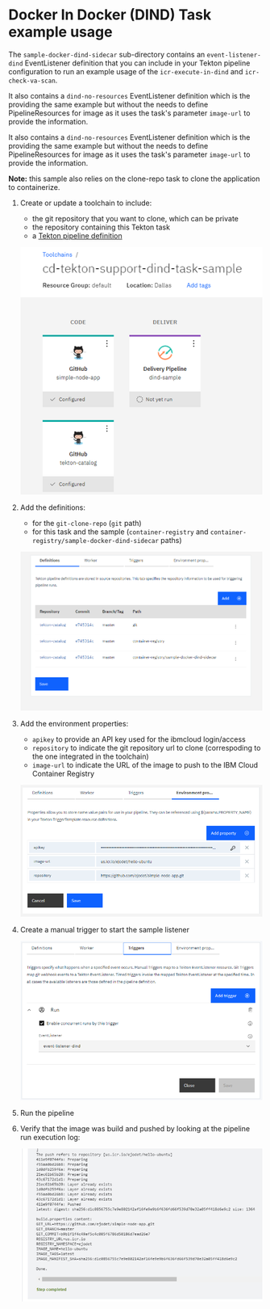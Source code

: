# Docker In Docker (DIND) Task example usage
The `sample-docker-dind-sidecar` sub-directory contains an `event-listener-dind` EventListener definition that you can include in your Tekton pipeline configuration to run an example usage of the `icr-execute-in-dind` and `icr-check-va-scan`.

It also contains a `dind-no-resources` EventListener definition which is the providing the same example but without the needs to define PipelineResources for image as it uses the task's parameter `image-url` to provide the information.

It also contains a `dind-no-resources` EventListener definition which is the providing the same example but without the needs to define PipelineResources for image as it uses the task's parameter `image-url` to provide the information.

**Note:** this sample also relies on the clone-repo task to clone the application to containerize.

1) Create or update a toolchain to include:

   - the git repository that you want to clone, which can be private
   - the repository containing this Tekton task
   - a [Tekton pipeline definition](https://cloud.ibm.com/docs/ContinuousDelivery?topic=ContinuousDelivery-tekton-pipelines#create_tekton_pipeline)

   ![Toolchain overview](./images/dind-sample-toolchain-overview.png)

2) Add the definitions:

   - for the `git-clone-repo` (`git` path)
   - for this task and the sample (`container-registry` and `container-registry/sample-docker-dind-sidecar` paths)

   ![Tekton pipeline definitions](./images/dind-sample-tekton-pipeline-definitions.png)

3) Add the environment properties:

   - `apikey` to provide an API key used for the ibmcloud login/access
   - `repository` to indicate the git repository url to clone (correspoding to the one integrated in the toolchain)
   - `image-url` to indicate the URL of the image to push to the IBM Cloud Container Registry

   ![Tekton pipeline environment properties](./images/dind-sample-tekton-pipeline-environment-properties.png)

4) Create a manual trigger to start the sample listener

   ![Tekton pipeline sample trigger](./images/dind-sample-tekton-pipeline-sample-triggers.png)

5) Run the pipeline

6) Verify that the image was build and pushed by looking at the pipeline run execution log:
   
   ![Tekton pipeline sample log](./images/dind-sample-tekton-pipeline-run-log.png)
